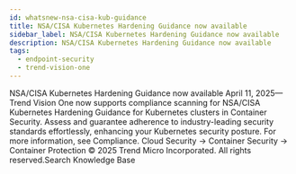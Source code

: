 ```yaml
---
id: whatsnew-nsa-cisa-kub-guidance
title: NSA/CISA Kubernetes Hardening Guidance now available
sidebar_label: NSA/CISA Kubernetes Hardening Guidance now available
description: NSA/CISA Kubernetes Hardening Guidance now available
tags:
  - endpoint-security
  - trend-vision-one
---
```


 NSA/CISA Kubernetes Hardening Guidance now available April 11, 2025—Trend Vision One now supports compliance scanning for NSA/CISA Kubernetes Hardening Guidance for Kubernetes clusters in Container Security. Assess and guarantee adherence to industry-leading security standards effortlessly, enhancing your Kubernetes security posture. For more information, see Compliance. Cloud Security → Container Security → Container Protection © 2025 Trend Micro Incorporated. All rights reserved.Search Knowledge Base